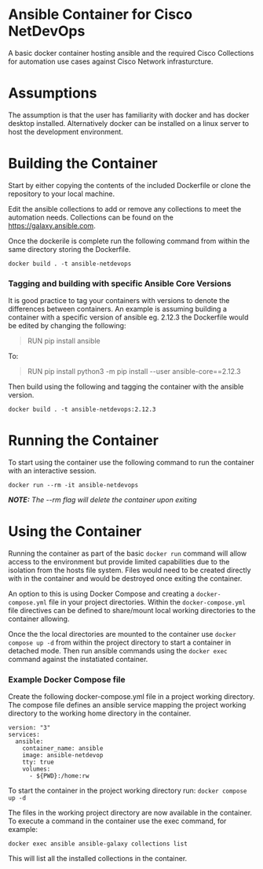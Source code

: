 # Ansible Container for Cisco NetDevOps
A basic docker container hosting ansible and the required Cisco Collections for automation use cases against Cisco Network infrasturcture.

# Assumptions
The assumption is that the user has familiarity with docker and has docker desktop installed. Alternatively docker can be installed on a linux server to host the development environment.

# Building the Container
Start by either copying the contents of the included Dockerfile or clone the repository to your local machine.

Edit the ansible collections to add or remove any collections to meet the automation needs. Collections can be found on the https://galaxy.ansible.com. 

Once the dockerile is complete run the following command from within the same directory storing the Dockerfile.

```
docker build . -t ansible-netdevops
```
### Tagging and building with specific Ansible Core Versions
It is good practice to tag your containers with versions to denote the differences between containers. An example is assuming building a container with a specific version of ansible eg. 2.12.3 the Dockerfile would be edited by changing the following:

> RUN pip install ansible

To:
> RUN pip install python3 -m pip install --user ansible-core==2.12.3

Then build using the following and tagging the container with the ansible version.

```
docker build . -t ansible-netdevops:2.12.3
```

# Running the Container
To start using the container use the following command to run the container with an interactive session. 

```
docker run --rm -it ansible-netdevops
```
*__NOTE:__ The --rm flag will delete the container upon exiting*

# Using the Container
Running the container as part of the basic `docker run` command will allow access to the environment but provide limited capabilities due to the isolation from the hosts file system. Files would need to be created directly with in the container and would be destroyed once exiting the container. 

An option to this is using Docker Compose and creating a `docker-compose.yml` file in your project directories. Within the `docker-compose.yml` file directives can be defined to share/mount local working directories to the container allowing.

Once the the local directories are mounted to the container use `docker compose up -d` from within the project directory to start a container in detached mode. Then run ansible commands using the `docker exec` command against the instatiated container.

### Example Docker Compose file
Create the following docker-compose.yml file in a project working directory. The compose file defines an ansible service mapping the project working directory to the working home directory in the container.

```
version: "3"
services:
  ansible:
    container_name: ansible
    image: ansible-netdevop
    tty: true
    volumes:
      - ${PWD}:/home:rw
```

To start the container in the project working directory run:
```docker compose up -d```

The files in the working project directory are now available in the container. To execute a command in the container use the exec command, for example:

```
docker exec ansible ansible-galaxy collections list
```
This will list all the installed collections in the container.
